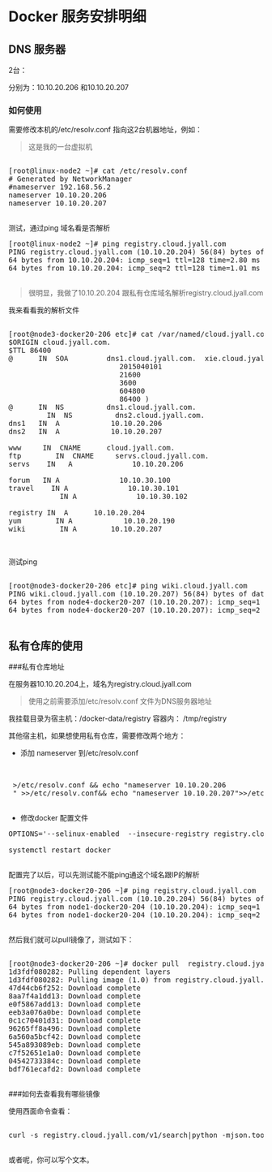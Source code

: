# Docker 服务安排明细

## DNS 服务器

2台：

分别为：10.10.20.206 和10.10.20.207

### 如何使用

需要修改本机的/etc/resolv.conf 指向这2台机器地址，例如：
> 这是我的一台虚拟机
<pre>

[root@linux-node2 ~]# cat /etc/resolv.conf 
# Generated by NetworkManager
#nameserver 192.168.56.2
nameserver 10.10.20.206
nameserver 10.10.20.207

</pre>

测试，通过ping 域名看是否解析

<pre>
[root@linux-node2 ~]# ping registry.cloud.jyall.com
PING registry.cloud.jyall.com (10.10.20.204) 56(84) bytes of data.
64 bytes from 10.10.20.204: icmp_seq=1 ttl=128 time=2.80 ms
64 bytes from 10.10.20.204: icmp_seq=2 ttl=128 time=1.01 ms

</pre>

> 很明显，我做了10.10.20.204 跟私有仓库域名解析registry.cloud.jyall.com

我来看看我的解析文件

<pre>

[root@node3-docker20-206 etc]# cat /var/named/cloud.jyall.com.zone 
$ORIGIN cloud.jyall.com. 
$TTL 86400
@      IN  SOA         dns1.cloud.jyall.com.  xie.cloud.jyall.com.  (
                          2015040101
                          21600
                          3600
                          604800
                          86400 )
@      IN  NS          dns1.cloud.jyall.com.
         IN  NS          dns2.cloud.jyall.com.
dns1   IN  A            10.10.20.206
dns2   IN  A            10.10.20.207

www     IN  CNAME      cloud.jyall.com.
ftp        IN  CNAME     servs.cloud.jyall.com.
servs    IN   A              10.10.20.206

forum   IN A              10.10.30.100
travel    IN A              10.10.30.101
            IN A              10.10.30.102

registry IN  A		10.10.20.204
yum        IN A            10.10.20.190
wiki		IN A  		10.10.20.207


</pre>

测试ping 

<pre>

[root@node3-docker20-206 etc]# ping wiki.cloud.jyall.com
PING wiki.cloud.jyall.com (10.10.20.207) 56(84) bytes of data.
64 bytes from node4-docker20-207 (10.10.20.207): icmp_seq=1 ttl=64 time=0.379 ms
64 bytes from node4-docker20-207 (10.10.20.207): icmp_seq=2 ttl=64 time=0.365 ms

</pre>



## 私有仓库的使用

###私有仓库地址

在服务器10.10.20.204上，域名为registry.cloud.jyall.com
> 使用之前需要添加/etc/resolv.conf 文件为DNS服务器地址

我挂载目录为宿主机：/docker-data/registry  容器内： /tmp/registry


其他宿主机，如果想使用私有仓库，需要修改两个地方：

* 添加 nameserver  到/etc/resolv.conf

<pre> 

 >/etc/resolv.conf && echo "nameserver 10.10.20.206
 " >>/etc/resolv.conf&& echo "nameserver 10.10.20.207">>/etc/resolv.conf

</pre>

* 修改docker 配置文件

<pre>
OPTIONS='--selinux-enabled  --insecure-registry registry.cloud.jyall.com  --insecure-registry 10.10.20.204 -H tcp://0.0.0.0:5555 -H unix://var/run/docker.sock'

systemctl restart docker

</pre>


配置完了以后，可以先测试能不能ping通这个域名跟IP的解析

<pre>
[root@node3-docker20-206 ~]# ping registry.cloud.jyall.com
PING registry.cloud.jyall.com (10.10.20.204) 56(84) bytes of data.
64 bytes from node1-docker20-204 (10.10.20.204): icmp_seq=1 ttl=64 time=0.217 ms
64 bytes from node1-docker20-204 (10.10.20.204): icmp_seq=2 ttl=64 time=0.243 ms

</pre>

然后我们就可以pull镜像了，测试如下：

<pre>

[root@node3-docker20-206 ~]# docker pull  registry.cloud.jyall.com/java8:1.0
1d3fdf080282: Pulling dependent layers 
1d3fdf080282: Pulling image (1.0) from registry.cloud.jyall.com/java8 
47d44cb6f252: Download complete 
8aa7f4a1dd13: Download complete 
e0f5867add13: Download complete 
eeb3a076a0be: Download complete 
0c1c70401d31: Download complete 
96265ff8a496: Download complete 
6a560a5bcf42: Download complete 
545a893089eb: Download complete 
c7f52651e1a0: Download complete 
04542733384c: Download complete 
bdf761ecafd2: Download complete 

</pre>


###如何去查看我有哪些镜像

使用西面命令查看：

<pre>

curl -s registry.cloud.jyall.com/v1/search|python -mjson.tool

</pre>

或者呢，你可以写个文本。


